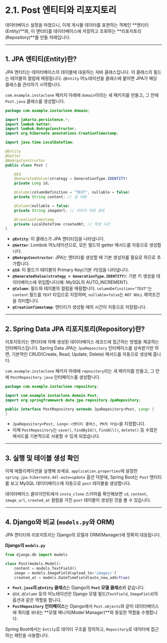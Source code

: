 # 2.1. Post 엔티티와 리포지토리

데이터베이스 설정을 마쳤으니, 이제 게시물 데이터를 표현하는 객체인 **엔티티(Entity)**와, 이 엔티티를 데이터베이스에 저장하고 조회하는 **리포지토리(Repository)**를 만들 차례입니다.

---

## 1. JPA 엔티티(Entity)란?

JPA 엔티티는 데이터베이스의 테이블에 대응하는 자바 클래스입니다. 이 클래스의 필드는 테이블의 컬럼에 매핑됩니다. `@Entity` 어노테이션을 클래스에 붙이면 JPA가 해당 클래스를 관리하기 시작합니다.

`com.example.instaclone` 패키지 아래에 `domain`이라는 새 패키지를 만들고, 그 안에 `Post.java` 클래스를 생성합니다.

```java
package com.example.instaclone.domain;

import jakarta.persistence.*;
import lombok.Getter;
import lombok.NoArgsConstructor;
import org.hibernate.annotations.CreationTimestamp;

import java.time.LocalDateTime;

@Entity
@Getter
@NoArgsConstructor
public class Post {

    @Id
    @GeneratedValue(strategy = GenerationType.IDENTITY)
    private Long id;

    @Column(columnDefinition = "TEXT", nullable = false)
    private String content; // 글 내용

    @Column(nullable = false)
    private String imageUrl; // 이미지 저장 경로

    @CreationTimestamp
    private LocalDateTime createdAt; // 작성 시간
}
```

- **`@Entity`**: 이 클래스가 JPA 엔티티임을 나타냅니다.
- **`@Getter`**: Lombok 어노테이션으로, 모든 필드의 getter 메서드를 자동으로 생성합니다.
- **`@NoArgsConstructor`**: JPA는 엔티티를 생성할 때 기본 생성자를 필요로 하므로 추가합니다.
- **`@Id`**: 이 필드가 테이블의 Primary Key(기본 키)임을 나타냅니다.
- **`@GeneratedValue(strategy = GenerationType.IDENTITY)`**: 기본 키 생성을 데이터베이스에 위임합니다(예: MySQL의 AUTO_INCREMENT).
- **`@Column`**: 필드와 테이블의 컬럼을 매핑합니다. `columnDefinition="TEXT"`는 `content` 필드를 `TEXT` 타입으로 지정하며, `nullable=false`는 `NOT NULL` 제약조건을 의미합니다.
- **`@CreationTimestamp`**: 엔티티가 생성될 때의 시간이 자동으로 저장됩니다.

---

## 2. Spring Data JPA 리포지토리(Repository)란?

리포지토리는 엔티티에 의해 생성된 데이터베이스 레코드에 접근하는 방법을 제공하는 인터페이스입니다. Spring Data JPA는 `JpaRepository` 인터페이스를 상속받기만 하면, 기본적인 CRUD(Create, Read, Update, Delete) 메서드를 자동으로 생성해 줍니다.

`com.example.instaclone` 패키지 아래에 `repository`라는 새 패키지를 만들고, 그 안에 `PostRepository.java` 인터페이스를 생성합니다.

```java
package com.example.instaclone.repository;

import com.example.instaclone.domain.Post;
import org.springframework.data.jpa.repository.JpaRepository;

public interface PostRepository extends JpaRepository<Post, Long> {
}
```

- `JpaRepository<Post, Long>`: `<엔티티 클래스, PK의 타입>`을 지정합니다.
- 이제 `PostRepository`는 `save()`, `findById()`, `findAll()`, `delete()` 등 수많은 메서드를 기본적으로 사용할 수 있게 되었습니다.

---

## 3. 실행 및 테이블 생성 확인

이제 애플리케이션을 실행해 보세요. `application.properties`에 설정한 `spring.jpa.hibernate.ddl-auto=update` 옵션 덕분에, Spring Boot는 `Post` 엔티티를 보고 MySQL 데이터베이스에 자동으로 `post` 테이블을 생성합니다.

데이터베이스 클라이언트에서 `insta_clone` 스키마를 확인해보면 `id`, `content`, `image_url`, `created_at` 컬럼을 가진 `post` 테이블이 생성된 것을 볼 수 있습니다.

---

## 4. Django와 비교 (`models.py`와 ORM)

JPA 엔티티와 리포지토리는 Django의 모델과 ORM(Manager)에 정확히 대응됩니다.

**Django의 `models.py`**
```python
from django.db import models

class Post(models.Model):
    content = models.TextField()
    image = models.ImageField(upload_to='images/')
    created_at = models.DateTimeField(auto_now_add=True)
```

- **`Post.java`의 `@Entity` 클래스**는 Django의 **`Post` 모델 클래스**와 같습니다.
- `@Id`, `@Column` 등의 어노테이션은 Django 모델 필드(`TextField`, `ImageField`)의 옵션과 같은 역할을 합니다.
- **`PostRepository` 인터페이스**는 Django에서 `Post.objects`와 같이 데이터베이스에 쿼리를 보내는 **모델 매니저(Model Manager)**와 동일한 역할을 수행합니다.

Spring Boot에서는 `Entity`로 데이터 구조를 정의하고, `Repository`로 데이터에 접근하는 패턴을 사용합니다.
